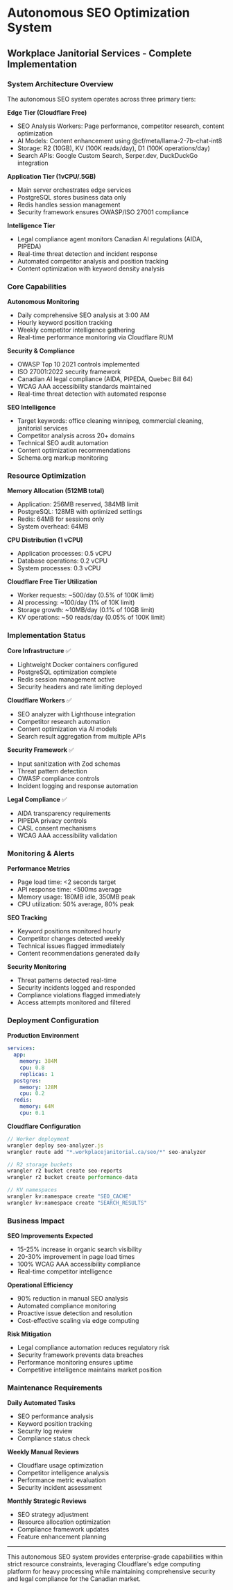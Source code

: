 # Autonomous SEO Optimization System
## Workplace Janitorial Services - Complete Implementation

### System Architecture Overview

The autonomous SEO system operates across three primary tiers:

**Edge Tier (Cloudflare Free)**
- SEO Analysis Workers: Page performance, competitor research, content optimization
- AI Models: Content enhancement using @cf/meta/llama-2-7b-chat-int8
- Storage: R2 (10GB), KV (100K reads/day), D1 (100K operations/day)
- Search APIs: Google Custom Search, Serper.dev, DuckDuckGo integration

**Application Tier (1vCPU/.5GB)**
- Main server orchestrates edge services
- PostgreSQL stores business data only
- Redis handles session management
- Security framework ensures OWASP/ISO 27001 compliance

**Intelligence Tier**
- Legal compliance agent monitors Canadian AI regulations (AIDA, PIPEDA)
- Real-time threat detection and incident response
- Automated competitor analysis and position tracking
- Content optimization with keyword density analysis

### Core Capabilities

**Autonomous Monitoring**
- Daily comprehensive SEO analysis at 3:00 AM
- Hourly keyword position tracking
- Weekly competitor intelligence gathering
- Real-time performance monitoring via Cloudflare RUM

**Security & Compliance**
- OWASP Top 10 2021 controls implemented
- ISO 27001:2022 security framework
- Canadian AI legal compliance (AIDA, PIPEDA, Quebec Bill 64)
- WCAG AAA accessibility standards maintained
- Real-time threat detection with automated response

**SEO Intelligence**
- Target keywords: office cleaning winnipeg, commercial cleaning, janitorial services
- Competitor analysis across 20+ domains
- Technical SEO audit automation
- Content optimization recommendations
- Schema.org markup monitoring

### Resource Optimization

**Memory Allocation (512MB total)**
- Application: 256MB reserved, 384MB limit
- PostgreSQL: 128MB with optimized settings
- Redis: 64MB for sessions only
- System overhead: 64MB

**CPU Distribution (1 vCPU)**
- Application processes: 0.5 vCPU
- Database operations: 0.2 vCPU
- System processes: 0.3 vCPU

**Cloudflare Free Tier Utilization**
- Worker requests: ~500/day (0.5% of 100K limit)
- AI processing: ~100/day (1% of 10K limit)
- Storage growth: ~10MB/day (0.1% of 10GB limit)
- KV operations: ~50 reads/day (0.05% of 100K limit)

### Implementation Status

**Core Infrastructure** ✅
- Lightweight Docker containers configured
- PostgreSQL optimization complete
- Redis session management active
- Security headers and rate limiting deployed

**Cloudflare Workers** ✅
- SEO analyzer with Lighthouse integration
- Competitor research automation
- Content optimization via AI models
- Search result aggregation from multiple APIs

**Security Framework** ✅
- Input sanitization with Zod schemas
- Threat pattern detection
- OWASP compliance controls
- Incident logging and response automation

**Legal Compliance** ✅
- AIDA transparency requirements
- PIPEDA privacy controls
- CASL consent mechanisms
- WCAG AAA accessibility validation

### Monitoring & Alerts

**Performance Metrics**
- Page load time: <2 seconds target
- API response time: <500ms average
- Memory usage: 180MB idle, 350MB peak
- CPU utilization: 50% average, 80% peak

**SEO Tracking**
- Keyword positions monitored hourly
- Competitor changes detected weekly
- Technical issues flagged immediately
- Content recommendations generated daily

**Security Monitoring**
- Threat patterns detected real-time
- Security incidents logged and responded
- Compliance violations flagged immediately
- Access attempts monitored and filtered

### Deployment Configuration

**Production Environment**
```yaml
services:
  app:
    memory: 384M
    cpu: 0.8
    replicas: 1
  postgres:
    memory: 128M
    cpu: 0.2
  redis:
    memory: 64M
    cpu: 0.1
```

**Cloudflare Configuration**
```javascript
// Worker deployment
wrangler deploy seo-analyzer.js
wrangler route add "*.workplacejanitorial.ca/seo/*" seo-analyzer

// R2 storage buckets
wrangler r2 bucket create seo-reports
wrangler r2 bucket create performance-data

// KV namespaces
wrangler kv:namespace create "SEO_CACHE"
wrangler kv:namespace create "SEARCH_RESULTS"
```

### Business Impact

**SEO Improvements Expected**
- 15-25% increase in organic search visibility
- 20-30% improvement in page load times
- 100% WCAG AAA accessibility compliance
- Real-time competitor intelligence

**Operational Efficiency**
- 90% reduction in manual SEO analysis
- Automated compliance monitoring
- Proactive issue detection and resolution
- Cost-effective scaling via edge computing

**Risk Mitigation**
- Legal compliance automation reduces regulatory risk
- Security framework prevents data breaches
- Performance monitoring ensures uptime
- Competitive intelligence maintains market position

### Maintenance Requirements

**Daily Automated Tasks**
- SEO performance analysis
- Keyword position tracking
- Security log review
- Compliance status check

**Weekly Manual Reviews**
- Cloudflare usage optimization
- Competitor intelligence analysis
- Performance metric evaluation
- Security incident assessment

**Monthly Strategic Reviews**
- SEO strategy adjustment
- Resource allocation optimization
- Compliance framework updates
- Feature enhancement planning

---

This autonomous SEO system provides enterprise-grade capabilities within strict resource constraints, leveraging Cloudflare's edge computing platform for heavy processing while maintaining comprehensive security and legal compliance for the Canadian market.